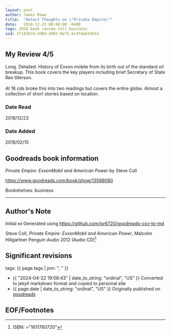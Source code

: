 ```yaml
---
layout: post
author: James Rowe
title:  "Detect Thoughts on \"Private Empire\""
date:   2018-12-23 00:00:00 -0400
tags: 2018 book review Coll business
uid: 2f14167d-dd8d-4902-8e75-6c47abd33e53
---
```




## My Review 4/5

Long. Detailed. History of Exxon mobile from its birth out of the standard oil breakup. This book covers the key players including brief Secretary of State Rex tillerson. <br/><br/>At 18 cds broke this into two readings but covers the entire globe. Almost a collection of short stories based on location. 

### Date Read
2018/12/23

### Date Added
2018/02/15

## Goodreads book information

*Private Empire: ExxonMobil and American Power* by Steve Coll

https://www.goodreads.com/book/show/13588080

Bookshelves: business

---

## Author's Note

Initial `md` Generated using https://github.com/jsr6720/goodreads-csv-to-md

Steve Coll, *Private Empire: ExxonMobil and American Power*, Malcolm Hillgartner Penguin Audio 2012 (Audio CD)[^1]

## Significant revisions

tags: {{ page.tags | join: ", " }} <!-- todo move this somewhere -->

- {{ "2024-04-22 19:08:43" | date_to_string: "ordinal", "US" }} Converted to jekyll markdown format and copied to personal site
- {{ page.date | date_to_string: "ordinal", "US" }} Originally published on [goodreads](https://www.goodreads.com)

## EOF/Footnotes

[^1]: ISBN: ="1611760720"